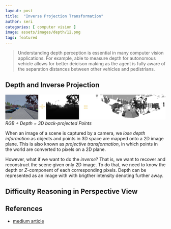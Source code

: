 ```yaml
---
layout: post
title:  "Inverse Projection Transformation"
author: seri
categories: [ computer vision ]
image: assets/images/depth/12.png
tags: featured
---
```


> Understanding depth perception is essential in many computer vision applications. For example, able to measure depth for autonomous vehicle allows for better deicison making as the agent is fully aware of the separation distances between other vehicles and pedistrians. 

## Depth and Inverse Projection

![](/assets/images/depth/11.png)*RGB + Depth = 3D back-projected Points* 

When an image of a scene is captured by a camera, we *lose depth information* as objects and points in 3D space are mapped onto a 2D image plane. This is also known as *projective transformation*, in which points in the world are converted to pixels on a 2D plane. 

However, what if we want to do the *inverse*? That is, we want to recover and reconstruct the scene given only 2D image. To do that, we need to know the depth or $Z$-component of each corresponding pixels. Depth can be represented as an image with with brigther intensity denoting further away.

## Difficulty Reasoning in Perspective View




## References
- [medium article](https://towardsdatascience.com/inverse-projection-transformation-c866ccedef1c)

